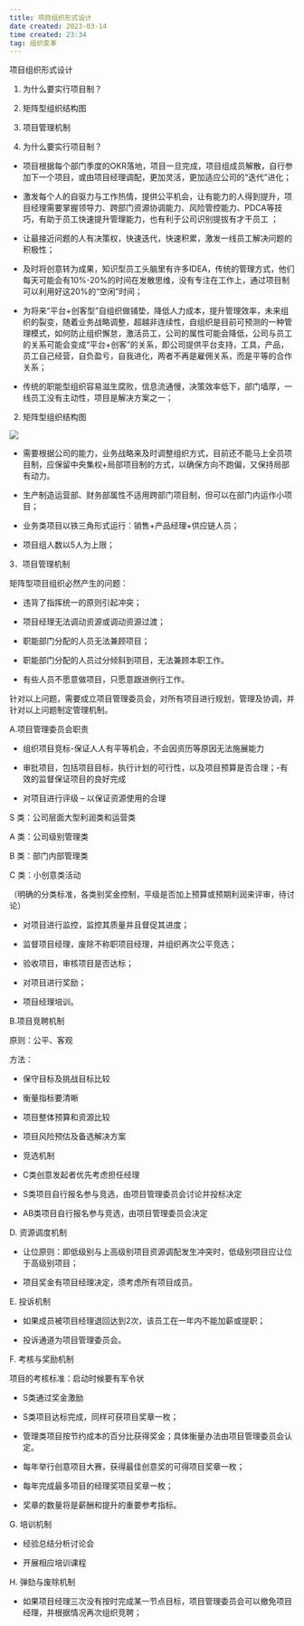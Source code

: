 ```yaml
---
title: 项目组织形式设计
date created: 2023-03-14
time created: 23:34
tag: 组织变革
---
```



项目组织形式设计

1. 为什么要实行项目制？

1. 矩阵型组织结构图

1. 项目管理机制




1. 为什么要实行项目制？

- 项目根据每个部门季度的OKR落地，项目一旦完成，项目组成员解散，自行参加下一个项目，或由项目经理调配，更加灵活，更加适应公司的“迭代”进化；

- 激发每个人的自驱力与工作热情，提供公平机会，让有能力的人得到提升，项目经理需要掌握领导力、跨部门资源协调能力、风险管控能力、PDCA等技巧，有助于员工快速提升管理能力，也有利于公司识别提拔有才干员工 ；

- 让最接近问题的人有决策权，快速迭代，快速积累，激发一线员工解决问题的积极性；

- 及时将创意转为成果，知识型员工头脑里有许多IDEA，传统的管理方式，他们每天可能会有10%-20%的时间在发散思维，没有专注在工作上，通过项目制可以利用好这20%的“空闲”时间；

- 为将来“平台+创客型”自组织做铺垫，降低人力成本，提升管理效率，未来组织的裂变，随着业务战略调整，超越非连续性，自组织是目前可预测的一种管理模式，如何防止组织懈怠，激活员工，公司的属性可能会降低，公司与员工的关系可能会变成“平台+创客”的关系，即公司提供平台支持，工具，产品，员工自己经营，自负盈亏，自我进化，两者不再是雇佣关系，而是平等的合作关系；

- 传统的职能型组织容易滋生腐败，信息流通慢，决策效率低下，部门墙厚，一线员工没有主动性，项目是解决方案之一；



2. 矩阵型组织结构图



![](9A33214CC1B546FDAB2AB017C6D81D03.png)



- 需要根据公司的能力，业务战略来及时调整组织方式，目前还不能马上全员项目制，应保留中央集权+局部项目制的方式，以确保方向不跑偏，又保持局部有动力。

- 生产制造运营部、财务部属性不适用跨部门项目制，但可以在部门内运作小项目；

- 业务类项目以铁三角形式运行：销售+产品经理+供应链人员；

- 项目组人数以5人为上限；



3．项目管理机制



矩阵型项目组织必然产生的问题：

- 违背了指挥统一的原则引起冲突；

- 项目经理无法调动资源或调动资源过渡；

- 职能部门分配的人员无法兼顾项目；

- 职能部门分配的人员过分倾斜到项目，无法兼顾本职工作。

- 有些人员不愿意做项目，只愿意跟进例行工作。



针对以上问题，需要成立项目管理委员会，对所有项目进行规划，管理及协调，并针对以上问题制定管理机制。



A.项目管理委员会职责

- 组织项目竞标-保证人人有平等机会，不会因资历等原因无法施展能力

- 审批项目，包括项目目标，执行计划的可行性，以及项目预算是否合理；-有效的监督保证项目的良好完成

- 对项目进行评级 – 以保证资源使用的合理

S 类：公司层面大型利润类和运营类

A 类：公司级别管理类

B 类：部门内部管理类

C 类：小创意类活动

（明确的分类标准，各类别奖金控制，平级是否加上预算或预期利润来评审，待讨论）

- 对项目进行监控，监控其质量并且督促其进度；

- 监督项目经理，废除不称职项目经理，并组织再次公平竞选；

- 验收项目，审核项目是否达标；

- 对项目进行奖励；

- 项目经理培训。



B.项目竞聘机制

原则：公平、客观

方法：

- 保守目标及挑战目标比较

- 衡量指标要清晰

- 项目整体预算和资源比较

- 项目风险预估及备选解决方案

- 竞选机制

- C类创意发起者优先考虑担任经理

- S类项目自行报名参与竞选，由项目管理委员会讨论并投标决定

- AB类项目自行报名参与竞选，由项目管理委员会决定



D. 资源调度机制

- 让位原则：即低级别与上高级别项目资源调配发生冲突时，低级别项目应让位于高级别项目；

- 项目奖金有项目经理决定，须考虑所有项目成员。



E. 投诉机制

- 如果成员被项目经理退回达到2次，该员工在一年内不能加薪或提职；

- 投诉通道为项目管理委员会。



F. 考核与奖励机制

项目的考核标准：启动时候要有军令状

- S类通过奖金激励

- S类项目达标完成，同样可获项目奖章一枚；

- 管理类项目按节约成本的百分比获得奖金；具体衡量办法由项目管理委员会认定。

- 每年举行创意项目大赛，获得最佳创意奖的可得项目奖章一枚；

- 每年完成最多项目的经理奖项目奖章一枚；

- 奖章的数量将是薪酬和提升的重要参考指标。



G. 培训机制

- 经验总结分析讨论会

- 开展相应培训课程



H. 弹劾与废除机制

- 如果项目经理三次没有按时完成某一节点目标，项目管理委员会可以撤免项目经理，并根据情况再次组织竞聘；

 